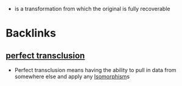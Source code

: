 - is a transformation from which the original is fully recoverable

# Backlinks
## [perfect transclusion](<perfect transclusion.md>)
- Perfect transclusion means having the ability to pull in data from somewhere else and apply any [Isomorphism](<Isomorphism.md>)s

